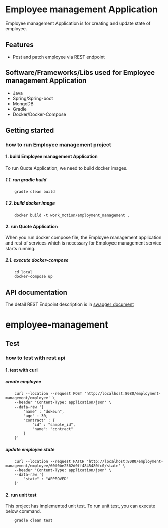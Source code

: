 # Employee management Application

Employee management Application is for creating and update state of employee.

## Features
- Post and patch employee via REST endpoint

## Software/Frameworks/Libs used for Employee management Application
* Java
* Spring/Spring-boot
* MongoDB
* Gradle
* Docker/Docker-Compose

## Getting started

### how to run Employee management project

#### 1. build Employee management Application

To run Quote Application, we need to build docker images.

##### 1.1. run gradle build
```
    gradle clean build
```

##### 1.2. build docker image
```
    docker build -t work_motion/employment_management .
```

#### 2. run Quote Application

When you run docker compose file, the Employee management application and rest of services which is necessary for Employee management service starts running.

##### 2.1. execute docker-compose
```
    cd local
    docker-compose up
```
## API documentation

The detail REST Endpoint description is in [swagger document](http://localhost:8080/employment-management/swagger-ui.html)
# employee-management

## Test

### how to test with rest api

#### 1. test with curl

##### create employee
```
    curl --location --request POST 'http://localhost:8080/employment-management/employee' \
    --header 'Content-Type: application/json' \
    --data-raw '{
        "name" : "dokeun",
        "age" : 30,
        "contract" : {
            "id" : "sample_id",
            "name": "contract"
        }
    }'
```

##### update employee state

```
    curl --location --request PATCH 'http://localhost:8080/employment-management/employee/60f0be2562d0ff4845480fc0/state' \
    --header 'Content-Type: application/json' \
    --data-raw '{
        "state" : "APPROVED"
    }'
```

#### 2. run unit test

This project has implemented unit test.
To run unit test, you can execute below command.
```
    gradle clean test 
```


